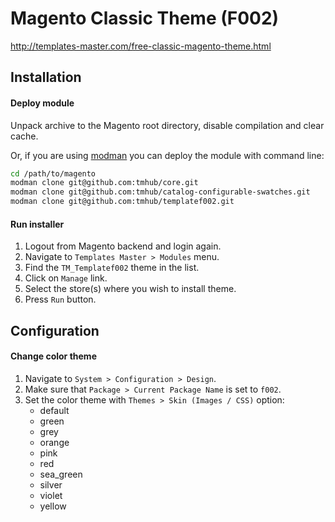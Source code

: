 Magento Classic Theme (F002)
============================

http://templates-master.com/free-classic-magento-theme.html

## Installation
#### Deploy module
Unpack archive to the Magento root directory, disable compilation and clear cache.

Or, if you are using [modman](https://github.com/colinmollenhour/modman) you can
deploy the module with command line:

```bash
cd /path/to/magento
modman clone git@github.com:tmhub/core.git
modman clone git@github.com:tmhub/catalog-configurable-swatches.git
modman clone git@github.com:tmhub/templatef002.git
```

#### Run installer
1. Logout from Magento backend and login again.
2. Navigate to `Templates Master > Modules` menu.
3. Find the `TM_Templatef002` theme in the list.
4. Click on `Manage` link.
5. Select the store(s) where you wish to install theme.
6. Press `Run` button.

## Configuration
#### Change color theme
1. Navigate to `System > Configuration > Design`.
2. Make sure that `Package > Current Package Name` is set to `f002`.
3. Set the color theme with `Themes > Skin (Images / CSS)` option:
    - default
    - green
    - grey
    - orange
    - pink
    - red
    - sea_green
    - silver
    - violet
    - yellow
